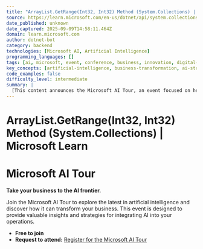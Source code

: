 ```yaml
---
title: "ArrayList.GetRange(Int32, Int32) Method (System.Collections) | Microsoft Learn"
source: https://learn.microsoft.com/en-us/dotnet/api/system.collections.arraylist.getrange?view=netframework-4.7.2#System_Collections_ArrayList_GetRange_System_Int32_System_Int32_
date_published: unknown
date_captured: 2025-09-09T14:58:11.464Z
domain: learn.microsoft.com
author: dotnet-bot
category: backend
technologies: [Microsoft AI, Artificial Intelligence]
programming_languages: []
tags: [ai, microsoft, event, conference, business, innovation, digital-transformation, ai-adoption]
key_concepts: [artificial-intelligence, business-transformation, ai-strategy, digital-innovation]
code_examples: false
difficulty_level: intermediate
summary: |
  [This content announces the Microsoft AI Tour, an event focused on helping businesses leverage artificial intelligence. Participants are invited to join for free and register to attend. The tour aims to guide businesses in exploring the AI frontier, providing insights and strategies for digital transformation. It emphasizes the opportunity to advance business capabilities through the adoption of AI technologies.]
---
```

# ArrayList.GetRange(Int32, Int32) Method (System.Collections) | Microsoft Learn

# Microsoft AI Tour

**Take your business to the AI frontier.**

Join the Microsoft AI Tour to explore the latest in artificial intelligence and discover how it can transform your business. This event is designed to provide valuable insights and strategies for integrating AI into your operations.

*   **Free to join**
*   **Request to attend:** [Register for the Microsoft AI Tour](https://aitour.microsoft.com/?wt.mc_id=itour26_learnmarketingspot_wwl)